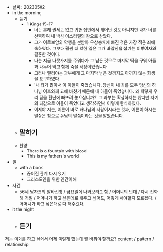 - 날짜 : 20230502
- in the morning
	- 듣기
		- 1 Kings 15-17
			- 너는 본래 권세도 없고 귀한 집안에서 태어난 것도 아니지만 내가 너를 선택하여 내 백성 이스라엘의 왕으로 삼았다. 
			- 그가 여로보암의 악행을 본받아 우상숭배에 빠진 것은 가장 적은 죄에 속하였다. 그보다 훨씬 더 악한 일은 그가 바알신을 섬기는 이방여자와 결혼한 것이다.
			- 나는 지금 나뭇가지를 주워다가 그 남은 것으로 마지막 떡을 구워 아들과 나누어 먹고 함께 죽을 작정이었습니다
			- 그러나 엘리야는 과부에게 그 마지막 남은 것까지도 아끼지 않는 희생을 요구하였다
			- '내 죄가 많아서 이 아들이 죽었습니다. 당신이 내 죄를 모두 당신의 하나님 여호와께 고해 바쳤기 때문에 내 아들이 죽었습니다. 왜 이렇게 우리 집을 환난에 빠뜨려 놓으십니까?' 그 과부는 확실하지는 않지만 자기의 죄값으로 아들이 죽었다고 생각하면서 이렇게 탄식하였다.
			- 이제야 저는, 어른이 바로 하나님의 사람이시라는 것과, 어른이 하시는 말씀은 참으로 주님의 말씀이라는 것을 알았습니다.
	- 말하기
		- 
	- 찬양
		- There is a fountain with blood
		- This is my fathers's world
- 일
	- with a book
		- 끊어진 관계 다시 잇기
		- 그리스도인을 위한 인간이해
- 사건
	- 56세 남자분의 알바신청 / 금요일에 나와보라고 함 / 어머니의 반대 / 다시 전화해 거절 / 어머니가 하고 싶은데로 해주고 싶어도, 어떻게 해야할지 모르겠다. / 어머니가 하고 싶은대로 다 해주겠다.
- it the night
	- 듣기
		- 






저는 이거를 하고 싶어서 어제 이렇게 했는데 뭘 바꿔야 할까요?
content / pattern / relationship